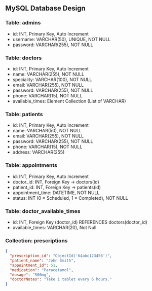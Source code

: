 ## MySQL Database Design

### Table: admins
- id: INT, Primary Key, Auto Increment
- username: VARCHAR(50), UNIQUE, NOT NULL
- password: VARCHAR(255), NOT NULL

### Table: doctors
- id: INT, Primary Key, Auto Increment
- name: VARCHAR(255), NOT NULL
- speciality: VARCHAR(100), NOT NULL
- email: VARCHAR(255), NOT NULL
- password: VARCHAR(255), NOT NULL
- phone: VARCHAR(15), NOT NULL
- available_times: Element Collection (List of VARCHAR)

### Table: patients
- id: INT, Primary Key, Auto Increment
- name: VARCHAR(50), NOT NULL
- email: VARCHAR(255), NOT NULL
- password: VARCHAR(255), NOT NULL
- phone: VARCHAR(15), NOT NULL
- address: VARCHAR(255)

### Table: appointments
- id: INT, Primary Key, Auto Increment
- doctor_id: INT, Foreign Key → doctors(id)
- patient_id: INT, Foreign Key → patients(id)
- appointment_time: DATETIME, NOT NULL
- status: INT (0 = Scheduled, 1 = Completed), NOT NULL

### Table: doctor_available_times
- id: INT, Foreign Key (doctor_id) REFERENCES doctors(doctor_id)
- available_times: VARCHAR(20), Not Null

### Collection: prescriptions
```json
{
  "prescription_id": "ObjectId('64abc123456')",
  "patient_name": "John Smith",
  "appointment_id": 51,
  "medication": "Paracetamol",
  "dosage": "500mg",
  "doctorNotes": "Take 1 tablet every 6 hours."
}
